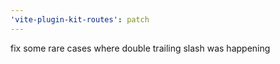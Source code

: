 ```yaml
---
'vite-plugin-kit-routes': patch
---
```


fix some rare cases where double trailing slash was happening
